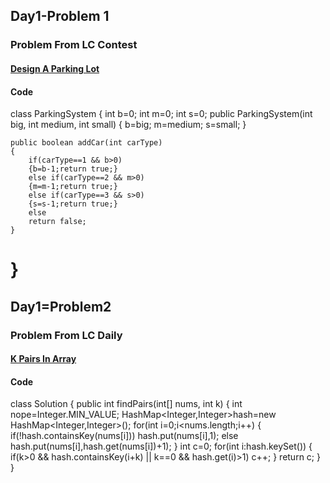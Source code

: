 ## Day1-Problem 1
### Problem From LC Contest
#### [Design A Parking Lot](https://leetcode.com/contest/biweekly-contest-36/problems/design-parking-system/)
#### Code
class ParkingSystem 
{
    int b=0;
    int m=0;
    int s=0;
    public ParkingSystem(int big, int medium, int small) 
    {
        b=big;
        m=medium;
        s=small;
    }
    
    public boolean addCar(int carType) 
    {
        if(carType==1 && b>0)
        {b=b-1;return true;}
        else if(carType==2 && m>0)
        {m=m-1;return true;}
        else if(carType==3 && s>0)
        {s=s-1;return true;}
        else
        return false;
    }
}
=============================================================================================================================================================================
## Day1=Problem2
### Problem From LC Daily
#### [K Pairs In Array](https://leetcode.com/problems/k-diff-pairs-in-an-array/)
#### Code
class Solution 
{
    public int findPairs(int[] nums, int k) 
    {
        int nope=Integer.MIN_VALUE;
        HashMap<Integer,Integer>hash=new HashMap<Integer,Integer>();
        for(int i=0;i<nums.length;i++)
        {
            if(!hash.containsKey(nums[i]))
                hash.put(nums[i],1);
            else
                hash.put(nums[i],hash.get(nums[i])+1);
        }
        int c=0;
        for(int i:hash.keySet())
        {
            if(k>0 && hash.containsKey(i+k) || k==0 && hash.get(i)>1)
                c++;
        }
        return c;
    }
}